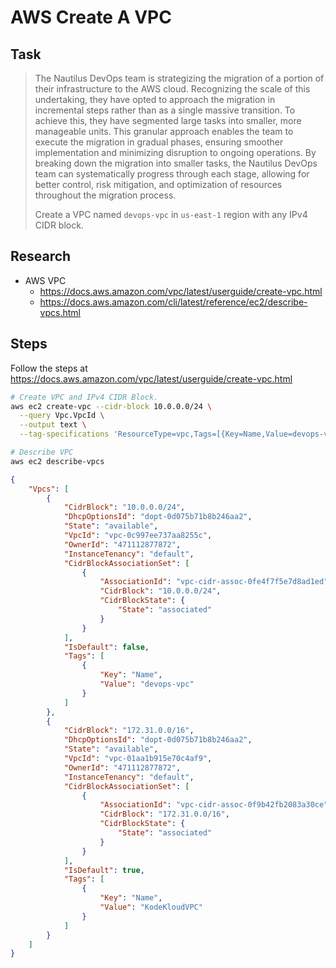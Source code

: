 # AWS Create A VPC

## Task

> The Nautilus DevOps team is strategizing the migration of a portion of their infrastructure to the AWS cloud. Recognizing the scale of this undertaking, they have opted to approach the migration in incremental steps rather than as a single massive transition. To achieve this, they have segmented large tasks into smaller, more manageable units. This granular approach enables the team to execute the migration in gradual phases, ensuring smoother implementation and minimizing disruption to ongoing operations. By breaking down the migration into smaller tasks, the Nautilus DevOps team can systematically progress through each stage, allowing for better control, risk mitigation, and optimization of resources throughout the migration process.
>
> Create a VPC named `devops-vpc` in `us-east-1` region with any IPv4 CIDR block.

## Research

* AWS VPC
  * https://docs.aws.amazon.com/vpc/latest/userguide/create-vpc.html
  * https://docs.aws.amazon.com/cli/latest/reference/ec2/describe-vpcs.html

## Steps

Follow the steps at https://docs.aws.amazon.com/vpc/latest/userguide/create-vpc.html

```bash
# Create VPC and IPv4 CIDR Block.
aws ec2 create-vpc --cidr-block 10.0.0.0/24 \
  --query Vpc.VpcId \
  --output text \
  --tag-specifications 'ResourceType=vpc,Tags=[{Key=Name,Value=devops-vpc}]'

# Describe VPC
aws ec2 describe-vpcs
```

```json
{
    "Vpcs": [
        {
            "CidrBlock": "10.0.0.0/24",
            "DhcpOptionsId": "dopt-0d075b71b8b246aa2",
            "State": "available",
            "VpcId": "vpc-0c997ee737aa8255c",
            "OwnerId": "471112877872",
            "InstanceTenancy": "default",
            "CidrBlockAssociationSet": [
                {
                    "AssociationId": "vpc-cidr-assoc-0fe4f7f5e7d8ad1ed",
                    "CidrBlock": "10.0.0.0/24",
                    "CidrBlockState": {
                        "State": "associated"
                    }
                }
            ],
            "IsDefault": false,
            "Tags": [
                {
                    "Key": "Name",
                    "Value": "devops-vpc"
                }
            ]
        },
        {
            "CidrBlock": "172.31.0.0/16",
            "DhcpOptionsId": "dopt-0d075b71b8b246aa2",
            "State": "available",
            "VpcId": "vpc-01aa1b915e70c4af9",
            "OwnerId": "471112877872",
            "InstanceTenancy": "default",
            "CidrBlockAssociationSet": [
                {
                    "AssociationId": "vpc-cidr-assoc-0f9b42fb2083a30ce",
                    "CidrBlock": "172.31.0.0/16",
                    "CidrBlockState": {
                        "State": "associated"
                    }
                }
            ],
            "IsDefault": true,
            "Tags": [
                {
                    "Key": "Name",
                    "Value": "KodeKloudVPC"
                }
            ]
        }
    ]
}
```

